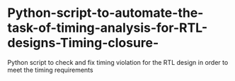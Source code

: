# Python-script-to-automate-the-task-of-timing-analysis-for-RTL-designs-Timing-closure-
Python script to check and fix timing violation for the RTL design in order to meet the timing requirements
